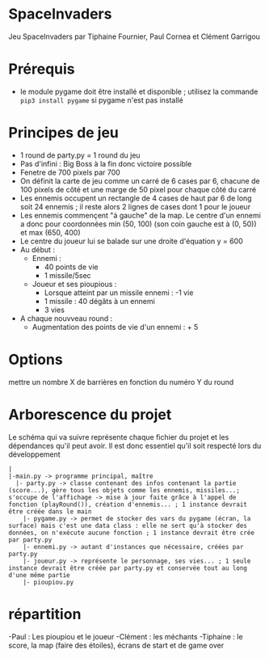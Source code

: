 # SpaceInvaders
Jeu SpaceInvaders par Tiphaine Fournier, Paul Cornea et Clément Garrigou

# Prérequis 
- le module pygame doit être installé et disponible ; utilisez la commande ```pip3 install pygame``` si pygame n'est pas installé

# Principes de jeu
- 1 round de party.py = 1 round du jeu
- Pas d'infini : Big Boss à la fin donc victoire possible
- Fenetre de 700 pixels par 700
- On définit la carte de jeu comme un carré de 6 cases par 6, chacune de 100 pixels de côté et une marge de 50 pixel pour chaque côté du carré
- Les ennemis occupent un rectangle de 4 cases de haut par 6 de long soit 24 ennemis ; il reste alors 2 lignes de cases dont 1 pour le joueur
- Les ennemis commençent "à gauche" de la map. Le centre d'un ennemi a donc pour coordonnées min (50, 100) (son coin gauche est à (0, 50)) et max (650, 400)
- Le centre du joueur lui se balade sur une droite d'équation y = 600
- Au début :
  * Ennemi :
    + 40 points de vie
    + 1 missile/5sec
  * Joueur et ses pioupious :
    + Lorsque atteint par un missile ennemi : -1 vie
    + 1 missile : 40 dégâts à un ennemi 
    + 3 vies
- A chaque nouvveau round :
  * Augmentation des points de vie d'un ennemi : + 5

# Options
mettre un nombre X de barrières en fonction du numéro Y du round

# Arborescence du projet
Le schéma qui va suivre représente chaque fichier du projet et les dépendances qu'il peut avoir. Il est donc essentiel qu'il soit respecté lors du développement
```
|
|-main.py -> programme principal, maître
  |- party.py -> classe contenant des infos contenant la partie (score...), gère tous les objets comme les ennemis, missiles...; s'occupe de l'affichage -> mise à jour faite grâce à l'appel de fonction (playRound()), création d'ennemis... ; 1 instance devrait être créée dans le main
    |- pygame.py -> permet de stocker des vars du pygame (écran, la surface) mais c'est une data class : elle ne sert qu'à stocker des données, on n'exécute aucune fonction ; 1 instance devrait être crée par party.py
    |- ennemi.py -> autant d'instances que nécessaire, créées par party.py
    |- joueur.py -> représente le personnage, ses vies... ; 1 seule instance devrait être créée par party.py et conservée tout au long d'une même partie 
    |- pioupiou.py
```

# répartition
-Paul : Les pioupiou et le joueur
-Clément : les méchants 
-Tiphaine : le score, la map (faire des étoiles), écrans de start et de game over